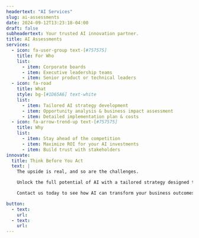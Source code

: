 ```yaml
---
headertext: "AI Services"
slug: ai-assessments
date: 2024-09-12T13:23:18-04:00
draft: false
subheadertext: Your trusted AI innovation partner.
title: AI Assessments
services:
  - icon: fa-user-group text-[#757575]
    title: For Who
    list:
      - item: Corporate boards
      - item: Executive leadership teams
      - item: Senior product or technical leaders
  - icon: fa-road
    title: What
    style: bg-[#1D65A6] text-white
    list:
      - item: Tailored AI strategy development
      - item: Opportunity analysis & business impact assessment
      - item: Detailed implementation plan & costs
  - icon: fa-arrow-trend-up text-[#757575]
    title: Why
    list:
      - item: Stay ahead of the competition
      - item: Maximize ROI for your AI investments
      - item: Build trust with stakeholders
innovate:
  title: Think Before You Act
  text: |
    The upside is real, and so are the challenges. 

    Unlock the full potential of AI with a tailored strategy designed to drive revenue growth, streamline operations, and ensure data security. Our Strategic AI Assessment identifies high-impact opportunities, focuses on the fundamentals, and delivers an actionable roadmap for maximizing ROI from AI initiatives. 

    Contact us today to see how AI can transform your business outcomes.

button:
  - text:
    url:
  - text:
    url:
---
```


